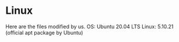 # Linux

Here are the files modified by us.
OS: Ubuntu 20.04 LTS
Linux: 5.10.21 (official apt package by Ubuntu)
